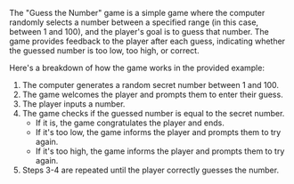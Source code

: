 The "Guess the Number" game is a simple game where the computer randomly selects a number between a specified range (in this case, between 1 and 100), and the player's goal is to guess that number. The game provides feedback to the player after each guess, indicating whether the guessed number is too low, too high, or correct.

Here's a breakdown of how the game works in the provided example:

1. The computer generates a random secret number between 1 and 100.
2. The game welcomes the player and prompts them to enter their guess.
3. The player inputs a number.
4. The game checks if the guessed number is equal to the secret number.
   - If it is, the game congratulates the player and ends.
   - If it's too low, the game informs the player and prompts them to try again.
   - If it's too high, the game informs the player and prompts them to try again.
5. Steps 3-4 are repeated until the player correctly guesses the number.
